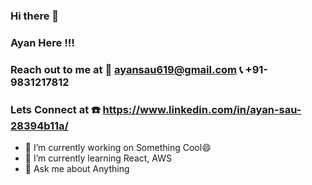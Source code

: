 ### Hi there 👋
### Ayan Here !!!

### Reach out to me at :email: ayansau619@gmail.com :telephone_receiver: +91-9831217812
### Lets Connect at ☎️ https://www.linkedin.com/in/ayan-sau-28394b11a/


- 🔭 I’m currently working on Something Cool😄
- 🌱 I’m currently learning React, AWS
- 💬 Ask me about Anything



<!--
**SauAyan/SauAyan** is a ✨ _special_ ✨ repository because its `README.md` (this file) appears on your GitHub profile.

Here are some ideas to get you started:

- 🔭 I’m currently working on ...
- 🌱 I’m currently learning ...
- 👯 I’m looking to collaborate on ...
- 🤔 I’m looking for help with ...
- 💬 Ask me about ...
- 📫 How to reach me: ...
- 😄 Pronouns: ...
- ⚡ Fun fact: ...
-->
